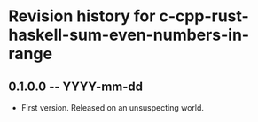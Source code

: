 # Revision history for c-cpp-rust-haskell-sum-even-numbers-in-range

## 0.1.0.0 -- YYYY-mm-dd

* First version. Released on an unsuspecting world.
